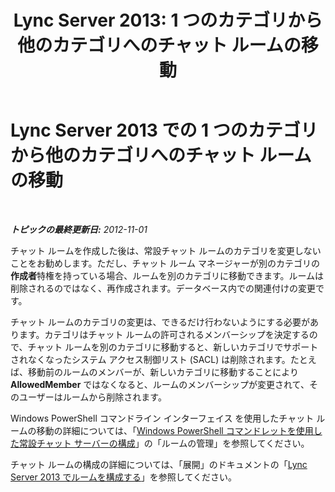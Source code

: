 ﻿---
title: 'Lync Server 2013: 1 つのカテゴリから他のカテゴリへのチャット ルームの移動'
TOCTitle: 1 つのカテゴリから他のカテゴリへのチャット ルームの移動
ms:assetid: 7e93b8f6-5a18-4476-a432-3918e01bcfa6
ms:mtpsurl: https://technet.microsoft.com/ja-jp/library/JJ215877(v=OCS.15)
ms:contentKeyID: 48272655
ms.date: 05/19/2016
mtps_version: v=OCS.15
ms.translationtype: HT
---

# Lync Server 2013 での 1 つのカテゴリから他のカテゴリへのチャット ルームの移動

 

_**トピックの最終更新日:** 2012-11-01_

チャット ルームを作成した後は、常設チャット ルームのカテゴリを変更しないことをお勧めします。ただし、チャット ルーム マネージャーが別のカテゴリの **作成者**特権を持っている場合、ルームを別のカテゴリに移動できます。ルームは削除されるのではなく、再作成されます。データベース内での関連付けの変更です。

チャット ルームのカテゴリの変更は、できるだけ行わないようにする必要があります。カテゴリはチャット ルームの許可されるメンバーシップを決定するので、チャット ルームを別のカテゴリに移動すると、新しいカテゴリでサポートされなくなったシステム アクセス制御リスト (SACL) は削除されます。たとえば、移動前のルームのメンバーが、新しいカテゴリに移動することにより **AllowedMember** ではなくなると、ルームのメンバーシップが変更されて、そのユーザーはルームから削除されます。

Windows PowerShell コマンドライン インターフェイス を使用したチャット ルームの移動の詳細については、「[Windows PowerShell コマンドレットを使用した常設チャット サーバーの構成](configuring-persistent-chat-server-by-using-windows-powershell-cmdlets.md)」の「ルームの管理」を参照してください。

チャット ルームの構成の詳細については、「展開」のドキュメントの「[Lync Server 2013 でルームを構成する](lync-server-2013-configure-rooms.md)」を参照してください。

